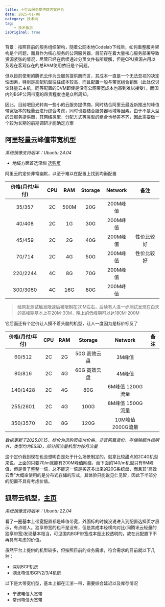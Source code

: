 ```yaml
---
title: 小型云服务提供商方案评估
date: 2025-01-08
category: 技术向
tag:
    - 技术备忘
isOriginal: true
---
```


背景：按照目前的服务组织架构，随着公网本地Codelab下线后，如何重整服务架构是个问题，而且作为核心服务的公网服务器，目前存在着大量核心服务部署导致资源紧张的情况，尽管已经在后续通过分页文件有所缓解，但是CPU资源占用以及现在客观存在的总RAM使用依旧是个问题。

但以目前使用的腾讯云作为云服务提供商而言，其成本一直是一个无法忽视的决定性因素，特别是高配机型往往成本较高，而且配置一般与带宽组合销售（此处仅讨论轻量云主机，同等配置的CVM即使是没有公网带宽成本也高到难以接受），而国内的BGP公网带宽的昂贵程度也是众所周知。

因此，目前吧目光转向一些小的云服务提供商，同时结合阿里云最近新推出的峰值带宽版本的轻量云进行综合考虑，同时也要结合服务器地域等因素。由于不是大型的云服务提供商，其网络类型，分配方式等类型的组合也参差不齐，因此需要做一个较为长期的前期调研才能确定方案

<!-- more -->

## 阿里轻量云峰值带宽机型

*系统镜像支持版本：Ubuntu 24.04*

- 地域方面首选深圳 [选购页](https://common-buy.aliyun.com/?commodityCode=swas&regionId=cn-shenzhen)

阿里云的定价非常幽默，以至于难以在配置上找到均衡配置

| 价格(月付/年付) | CPU  | RAM  | Storage | Network  |    备注    |
| :-------------: | :--: | :--: | :-----: | :------: | :--------: |
|     35/357      |  2C  | 500M |   20G   | 200M峰值 |            |
|     40/408      |  2C  |  1G  |   30G   | 200M峰值 |            |
|     45/459      |  2C  |  2G  |   40G   | 200M峰值 | 性价比较好 |
|     70/714      |  2C  |  4G  |   50G   | 200M峰值 | 性价比较好 |
|    220/2244     |  4C  |  8G  |   70G   | 200M峰值 |            |
|    300/3060     |  4C  | 16G  |   80G   | 200M峰值 |            |

> 经网友测试触发限速后被限制在20M左右，后续有人进一步测试发现在白天的高峰期基本上在20M-30M，晚上的低峰期可以达180M-200M

它后面还有个定价让人摸不着头脑的机型，让人一度因为是标价标反了

| 价格(月付/年付) | CPU  | RAM  |   Storage    |      Network      | 备注 |
| :-------------: | :--: | :--: | :----------: | :---------------: | :--: |
|     60/512      |  2C  |  2G  | 50G 高效云盘 |      3M峰值       |      |
|     80/816      |  2C  |  4G  | 60G 高效云盘 |      4M峰值       |      |
|    140/1428     |  2C  |  4G  |     80G      | 6M峰值 1200G流量  |      |
|    255/2601     |  2C  |  4G  |     100G     | 8M峰值 1500G流量  |      |
|    350/3570     |  2C  |  8G  |     120G     | 10M峰值 2000G流量 |      |

*数据更新于2025.01.15，标价为选购页应付价格，非官网目录价。存储除额外标明外，类型均为ESSD，部分限流量机型为按月流量*

这个定价我到现在也没想明白是处于什么场景制定的，就拿比较甜点的2C4G机型来说，上面的只要70/m就能有200M峰值网络，而下面的140/m机型只有6M峰值，但是贵了整整一倍，总不能这一倍是买这多出来的20G系统盘，而且其“高效云盘”大概率使用的是分布式存储的形式，其体验只能说见仁见智，因此下半部分的配置不具有考虑价值。

## 狐蒂云机型，[主页](www.szhdy.com)

*系统镜像支持版本：Ubuntu 22.04*

看了一圈基本上带宽配置都是峰值带宽，外面标的时候没说进入到配置选择页才展示，有点唬人。独享带宽的也不是没有，但是其成本经横向对比(同腾讯云轻量的独享带宽)发现基本相当，可见国内BGP带宽成本是比较透明的，故在此配置下不再具有考虑的价值。

虽然平台上提供的机型较多，但按照目前的业务需求，符合需求的目前就以下几种：

- 深圳BGP机房
- 湖北电信/BGP/2/3/4机房

以下是大带宽机型，基本上都在江浙一带，需要综合延迟以及库存情况

- 宁波电信大宽带
- 常州电信大宽带